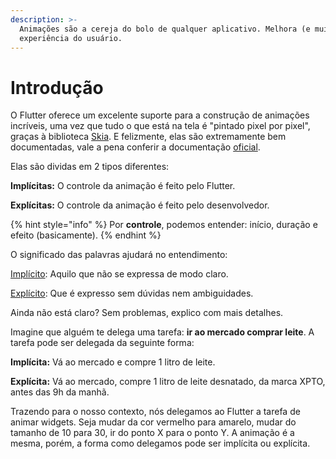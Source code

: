 ```yaml
---
description: >-
  Animações são a cereja do bolo de qualquer aplicativo. Melhora (e muito) a
  experiência do usuário.
---
```


# Introdução

 O Flutter oferece um excelente suporte para a construção de animações incríveis, uma vez que tudo o que está na tela é "pintado pixel por pixel", graças à biblioteca [Skia](https://skia.org/). E felizmente, elas são extremamente bem documentadas, vale a pena conferir a documentação [oficial](https://flutter.dev/docs/development/ui/animations).

Elas são dividas em 2 tipos diferentes:

**Implícitas:** O controle da animação é feito pelo Flutter.

**Explícitas:** O controle da animação é feito pelo desenvolvedor.

{% hint style="info" %}
Por **controle**, podemos entender: início, duração e efeito \(basicamente\).
{% endhint %}

O significado das palavras ajudará no entendimento:

[Implícito](https://www.dicio.com.br/implicito/): Aquilo que não se expressa de modo claro.

[Explícito](https://www.dicio.com.br/explicito/): Que é expresso sem dúvidas nem ambiguidades.

Ainda não está claro? Sem problemas, explico com mais detalhes. 

Imagine que alguém te delega uma tarefa: **ir ao mercado comprar leite**. A tarefa pode ser delegada da seguinte forma:

**Implícita:** Vá ao mercado e compre 1 litro de leite.

**Explícita:** Vá ao mercado, compre 1 litro de leite desnatado, da marca XPTO, antes das 9h da manhã.

Trazendo para o nosso contexto, nós delegamos ao Flutter a tarefa de animar widgets. Seja mudar da cor vermelho para amarelo, mudar do tamanho de 10 para 30, ir do ponto X para o ponto Y. A animação é a mesma, porém, a forma como delegamos pode ser implícita ou explícita.  

